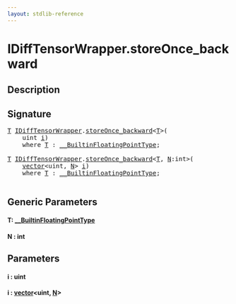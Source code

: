 ```yaml
---
layout: stdlib-reference
---
```


# IDiffTensorWrapper\.storeOnce\_backward

## Description





## Signature 

<pre>
<a href="storeonce_backward-5.md#typeparam-T" class="code_type">T</a> <a href="index.md" class="code_type">IDiffTensorWrapper</a>.<a href="storeonce_backward-5.md">storeOnce_backward</a>&lt;<a href="storeonce_backward-5.md#typeparam-T" class="code_type">T</a>&gt;(
    <span class="code_keyword">uint</span> <a href="storeonce_backward-5.md#decl-i" class="code_param">i</a>)
    <span class='code_keyword'>where</span> <a href="storeonce_backward-5.md#typeparam-T" class="code_type">T</a> : <a href="../0_builtinfloatingpointtype-029hm/index.md" class="code_type">__BuiltinFloatingPointType</a>;

<a href="storeonce_backward-5.md#typeparam-T" class="code_type">T</a> <a href="index.md" class="code_type">IDiffTensorWrapper</a>.<a href="storeonce_backward-5.md">storeOnce_backward</a>&lt;<a href="storeonce_backward-5.md#typeparam-T" class="code_type">T</a>, <a href="storeonce_backward-5.md#decl-N" class="code_var">N</a>:<span class="code_keyword">int</span>&gt;(
    <a href="../../types/vector/index.md" class="code_type">vector</a>&lt;<span class="code_keyword">uint</span>, <a href="storeonce_backward-5.md#decl-N" class="code_var">N</a>&gt; <a href="storeonce_backward-5.md#decl-i" class="code_param">i</a>)
    <span class='code_keyword'>where</span> <a href="storeonce_backward-5.md#typeparam-T" class="code_type">T</a> : <a href="../0_builtinfloatingpointtype-029hm/index.md" class="code_type">__BuiltinFloatingPointType</a>;

</pre>

## Generic Parameters

####  <a id="typeparam-T"></a>T: [\_\_BuiltinFloatingPointType](../0_builtinfloatingpointtype-029hm/index.md)
####  <a id="decl-N"></a>N  : int

## Parameters

####  <a id="decl-i"></a>i  : uint
####  <a id="decl-i"></a>i  : [vector](../../types/vector/index.md)\<uint, [N](../../types/vector/index.md#decl-N)\>


<script>
// Fix .md links to .html when on ReadTheDocs
if (window.location.hostname.includes('readthedocs') || 
    window.location.hostname.includes('rtfd.io')) {
  document.addEventListener('DOMContentLoaded', function() {
    const links = document.querySelectorAll('a');
    links.forEach(link => {
      const href = link.getAttribute('href');
      if (href && href.includes('.md')) {
        // This regex will handle .md links with or without fragment identifiers or query parameters
        link.href = link.href.replace(/(.+)\.md(#[^?]*)?(\?.*)?$/, '$1.html$2$3');
      }
    });
  });
}
</script>
